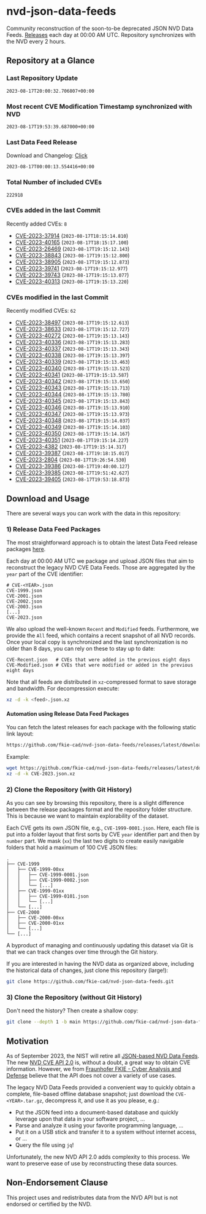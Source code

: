 # nvd-json-data-feeds

Community reconstruction of the soon-to-be deprecated JSON NVD Data Feeds. 
[Releases](https://github.com/fkie-cad/nvd-json-data-feeds/releases/latest) each day at 00:00 AM UTC.
Repository synchronizes with the NVD every 2 hours.

## Repository at a Glance

### Last Repository Update

```plain
2023-08-17T20:00:32.706807+00:00
```

### Most recent CVE Modification Timestamp synchronized with NVD

```plain
2023-08-17T19:53:39.687000+00:00
```

### Last Data Feed Release

Download and Changelog: [Click](https://github.com/fkie-cad/nvd-json-data-feeds/releases/latest)

```plain
2023-08-17T00:00:13.554416+00:00
```

### Total Number of included CVEs

```plain
222918
```

### CVEs added in the last Commit

Recently added CVEs: `8`

* [CVE-2023-37914](CVE-2023/CVE-2023-379xx/CVE-2023-37914.json) (`2023-08-17T18:15:14.810`)
* [CVE-2023-40165](CVE-2023/CVE-2023-401xx/CVE-2023-40165.json) (`2023-08-17T18:15:17.100`)
* [CVE-2023-26469](CVE-2023/CVE-2023-264xx/CVE-2023-26469.json) (`2023-08-17T19:15:12.143`)
* [CVE-2023-38843](CVE-2023/CVE-2023-388xx/CVE-2023-38843.json) (`2023-08-17T19:15:12.800`)
* [CVE-2023-38905](CVE-2023/CVE-2023-389xx/CVE-2023-38905.json) (`2023-08-17T19:15:12.873`)
* [CVE-2023-39741](CVE-2023/CVE-2023-397xx/CVE-2023-39741.json) (`2023-08-17T19:15:12.977`)
* [CVE-2023-39743](CVE-2023/CVE-2023-397xx/CVE-2023-39743.json) (`2023-08-17T19:15:13.077`)
* [CVE-2023-40313](CVE-2023/CVE-2023-403xx/CVE-2023-40313.json) (`2023-08-17T19:15:13.220`)


### CVEs modified in the last Commit

Recently modified CVEs: `62`

* [CVE-2023-38497](CVE-2023/CVE-2023-384xx/CVE-2023-38497.json) (`2023-08-17T19:15:12.613`)
* [CVE-2023-38633](CVE-2023/CVE-2023-386xx/CVE-2023-38633.json) (`2023-08-17T19:15:12.727`)
* [CVE-2023-40272](CVE-2023/CVE-2023-402xx/CVE-2023-40272.json) (`2023-08-17T19:15:13.143`)
* [CVE-2023-40336](CVE-2023/CVE-2023-403xx/CVE-2023-40336.json) (`2023-08-17T19:15:13.283`)
* [CVE-2023-40337](CVE-2023/CVE-2023-403xx/CVE-2023-40337.json) (`2023-08-17T19:15:13.343`)
* [CVE-2023-40338](CVE-2023/CVE-2023-403xx/CVE-2023-40338.json) (`2023-08-17T19:15:13.397`)
* [CVE-2023-40339](CVE-2023/CVE-2023-403xx/CVE-2023-40339.json) (`2023-08-17T19:15:13.463`)
* [CVE-2023-40340](CVE-2023/CVE-2023-403xx/CVE-2023-40340.json) (`2023-08-17T19:15:13.523`)
* [CVE-2023-40341](CVE-2023/CVE-2023-403xx/CVE-2023-40341.json) (`2023-08-17T19:15:13.587`)
* [CVE-2023-40342](CVE-2023/CVE-2023-403xx/CVE-2023-40342.json) (`2023-08-17T19:15:13.650`)
* [CVE-2023-40343](CVE-2023/CVE-2023-403xx/CVE-2023-40343.json) (`2023-08-17T19:15:13.713`)
* [CVE-2023-40344](CVE-2023/CVE-2023-403xx/CVE-2023-40344.json) (`2023-08-17T19:15:13.780`)
* [CVE-2023-40345](CVE-2023/CVE-2023-403xx/CVE-2023-40345.json) (`2023-08-17T19:15:13.843`)
* [CVE-2023-40346](CVE-2023/CVE-2023-403xx/CVE-2023-40346.json) (`2023-08-17T19:15:13.910`)
* [CVE-2023-40347](CVE-2023/CVE-2023-403xx/CVE-2023-40347.json) (`2023-08-17T19:15:13.973`)
* [CVE-2023-40348](CVE-2023/CVE-2023-403xx/CVE-2023-40348.json) (`2023-08-17T19:15:14.037`)
* [CVE-2023-40349](CVE-2023/CVE-2023-403xx/CVE-2023-40349.json) (`2023-08-17T19:15:14.103`)
* [CVE-2023-40350](CVE-2023/CVE-2023-403xx/CVE-2023-40350.json) (`2023-08-17T19:15:14.167`)
* [CVE-2023-40351](CVE-2023/CVE-2023-403xx/CVE-2023-40351.json) (`2023-08-17T19:15:14.227`)
* [CVE-2023-4382](CVE-2023/CVE-2023-43xx/CVE-2023-4382.json) (`2023-08-17T19:15:14.317`)
* [CVE-2023-39387](CVE-2023/CVE-2023-393xx/CVE-2023-39387.json) (`2023-08-17T19:18:15.017`)
* [CVE-2023-2804](CVE-2023/CVE-2023-28xx/CVE-2023-2804.json) (`2023-08-17T19:26:54.530`)
* [CVE-2023-39386](CVE-2023/CVE-2023-393xx/CVE-2023-39386.json) (`2023-08-17T19:40:00.127`)
* [CVE-2023-39385](CVE-2023/CVE-2023-393xx/CVE-2023-39385.json) (`2023-08-17T19:51:42.627`)
* [CVE-2023-39405](CVE-2023/CVE-2023-394xx/CVE-2023-39405.json) (`2023-08-17T19:53:18.873`)


## Download and Usage

There are several ways you can work with the data in this repository:

### 1) Release Data Feed Packages

The most straightforward approach is to obtain the latest Data Feed release packages [here](https://github.com/fkie-cad/nvd-json-data-feeds/releases/latest).

Each day at 00:00 AM UTC we package and upload JSON files that aim to reconstruct the legacy NVD CVE Data Feeds.
Those are aggregated by the `year` part of the CVE identifier:

```
# CVE-<YEAR>.json
CVE-1999.json
CVE-2001.json
CVE-2002.json
CVE-2003.json
[...]
CVE-2023.json
```

We also upload the well-known `Recent` and `Modified` feeds.
Furthermore, we provide the `All` feed, which contains a recent snapshot of all NVD records.
Once your local copy is synchronized and the last synchronization is no older than 8 days, you can rely on these to stay up to date:

```plain
CVE-Recent.json   # CVEs that were added in the previous eight days
CVE-Modified.json # CVEs that were modified or added in the previous eight days
```

Note that all feeds are distributed in `xz`-compressed format to save storage and bandwidth.
For decompression execute:

```sh
xz -d -k <feed>.json.xz
```


#### Automation using Release Data Feed Packages

You can fetch the latest releases for each package with the following static link layout:

```sh
https://github.com/fkie-cad/nvd-json-data-feeds/releases/latest/download/CVE-<YEAR>.json.xz
```

Example:

```sh
wget https://github.com/fkie-cad/nvd-json-data-feeds/releases/latest/download/CVE-2023.json.xz
xz -d -k CVE-2023.json.xz
```

### 2) Clone the Repository (with Git History)

As you can see by browsing this repository, there is a slight difference between the release packages format and the repository folder structure.
This is because we want to maintain explorability of the dataset.

Each CVE gets its own JSON file, e.g., `CVE-1999-0001.json`.
Here, each file is put into a folder layout that first sorts by CVE `year` identifier part and then by `number` part.
We mask (`xx`) the last two digits to create easily navigable folders that hold a maximum of 100 CVE JSON files:

```plain
.
├── CVE-1999
│   ├── CVE-1999-00xx
│   │   ├── CVE-1999-0001.json
│   │   ├── CVE-1999-0002.json
│   │   └── [...]
│   ├── CVE-1999-01xx
│   │   ├── CVE-1999-0101.json
│   │   └── [...]
│   └── [...]
├── CVE-2000
│   ├── CVE-2000-00xx
│   ├── CVE-2000-01xx
│   └── [...]
└── [...]
```

A byproduct of managing and continuously updating this dataset via Git is that we can track changes over time through the Git history.

If you are interested in having the NVD data as organized above, including the historical data of changes, just clone this repository (large!):

```sh
git clone https://github.com/fkie-cad/nvd-json-data-feeds.git
```

### 3) Clone the Repository (without Git History)

Don't need the history? Then create a shallow copy:

```sh
git clone --depth 1 -b main https://github.com/fkie-cad/nvd-json-data-feeds.git
```

## Motivation

As of September 2023, the NIST will retire all [JSON-based NVD Data Feeds](https://nvd.nist.gov/vuln/data-feeds#divRetirementBanner-1).
The new [NVD CVE API 2.0](https://nvd.nist.gov/developers/vulnerabilities) is, without a doubt, a great way to obtain CVE information.
However, we from [Fraunhofer FKIE - Cyber Analysis and Defense](https://www.fkie.fraunhofer.de/en/departments/cad.html) believe that the API does not cover a variety of use cases.

The legacy NVD Data Feeds provided a convenient way to quickly obtain a complete, file-based offline database snapshot; just download the `CVE-<YEAR>.tar.gz`, decompress it, and use it as you please, e.g.:

* Put the JSON feed into a document-based database and quickly leverage upon that data in your software project, ...
* Parse and analyze it using your favorite programming language, ...
* Put it on a USB stick and transfer it to a system without internet access, or ...
* Query the file using `jq`!

Unfortunately, the new NVD API 2.0 adds complexity to this process.
We want to preserve ease of use by reconstructing these data sources.

## Non-Endorsement Clause

This project uses and redistributes data from the NVD API but is not endorsed or certified by the NVD.